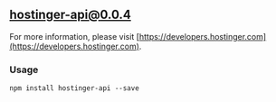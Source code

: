## hostinger-api@0.0.4

For more information, please visit [https://developers.hostinger.com](https://developers.hostinger.com).

### Usage

```
npm install hostinger-api --save
```
